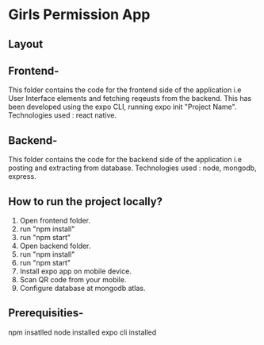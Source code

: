 
# **Girls Permission App**
## **Layout**
## Frontend- 
This folder contains the code for the frontend side of the application i.e User Interface elements and fetching reqeusts from the backend.
This has been developed using the expo CLI, running expo init "Project Name". 
Technologies used : react native.

## Backend- 
This folder contains the code for the backend side of the application  i.e posting and extracting from database.
Technologies used : node, mongodb, express.

## How to run the project locally?
1. Open frontend folder.
2. run "npm install"
3. run "npm start"
4. Open backend folder.
5. run "npm install"
6. run "npm start"
7. Install expo app on mobile device.
8. Scan QR code from your mobile.
9. Configure database at mongodb atlas.

## Prerequisities-
npm insatlled
node installed
expo cli installed
